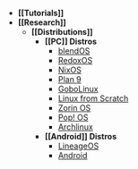 - **[[Tutorials]]**
- **[[Research]]**
	- **[[Distributions]]**
		- **[[PC]] Distros**
			- [blendOS](https://blendos.co)
			- [RedoxOS](https://www.redox-os.org)
			- [NixOS](https://nixos.org)
			- [Plan 9](https://en.wikipedia.org/wiki/Plan_9_from_Bell_Labs)
			- [GoboLinux](https://www.gobolinux.org)
			- [Linux from Scratch](https://www.linuxfromscratch.org)
			- [Zorin OS](https://zorin.com/os/)
			- [Pop! OS](https://pop.system76.com)
			- [Archlinux](https://archlinux.org)
		- **[[Android]] Distros**
			- [LineageOS](https://lineageos.org)
			- [Android](https://www.android.com)